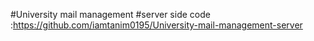 #University mail management
#server side code :https://github.com/iamtanim0195/University-mail-management-server
